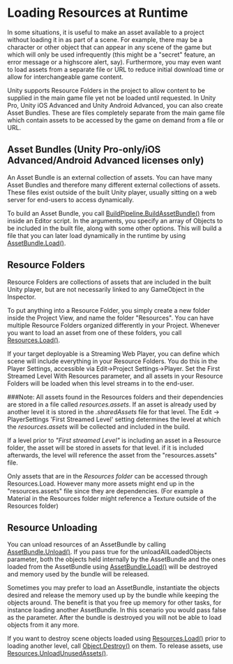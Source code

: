 Loading Resources at Runtime
============================


In some situations, it is useful to make an asset available to a project without loading it in as part of a scene. For example, there may be a character or other object that can appear in any scene of the game but which will only be used infrequently (this might be a "secret" feature, an error message or a highscore alert, say). Furthermore, you may even want to load assets from a separate file or URL to reduce initial download time or allow for interchangeable game content.

Unity supports <span class=keyword>Resource Folders</span> in the project to allow content to be supplied in the main game file yet not be loaded until requested. In Unity Pro, Unity iOS Advanced and Unity Android Advanced, you can also create <span class=keyword>Asset Bundles</span>. These are files completely separate from the main game file which contain assets to be accessed by the game on demand from a file or URL.

Asset Bundles (Unity Pro-only/iOS Advanced/Android Advanced licenses only)
--------------------------------------------------------------------------


An Asset Bundle is an external collection of assets.  You can have many Asset Bundles and therefore many different external collections of assets.  These files exist outside of the built Unity player, usually sitting on a web server for end-users to access dynamically. 

To build an Asset Bundle, you call [BuildPipeline.BuildAssetBundle()](scriptref:buildpipeline.buildassetbundle.html.html) from inside an Editor script.  In the arguments, you specify an array of <span class=keyword>Objects</span> to be included in the built file, along with some other options.  This will build a file that you can later load dynamically in the runtime by using [AssetBundle.Load()](scriptref:assetbundle.load.html.html).

Resource Folders
----------------


Resource Folders are collections of assets that are included in the built Unity player, but are not necessarily linked to any GameObject in the Inspector.

To put anything into a Resource Folder, you simply create a new folder inside the <span class=keyword>Project View</span>, and name the folder "Resources".  You can have multiple Resource Folders organized differently in your Project.  Whenever you want to load an asset from one of these folders, you call [Resources.Load()](scriptref:resources.load.html.html).


If your target deployable is a <span class=keyword>Streaming Web Player</span>, you can define which scene will include everything in your Resource Folders.  You do this in the <span class=keyword>Player Settings</span>, accessible via <span class=menu>Edit->Project Settings->Player</span>.  Set the <span class=component>First Streamed Level With Resources</span> parameter, and all assets in your Resource Folders will be loaded when this level streams in to the end-user.

###Note:
All assets found in the Resources folders and their dependencies are stored in a file called _resources.assets_. If an asset is already used by another level it is stored in the _.sharedAssets_ file for that level.
The <span class=menu>Edit -> PlayerSettings</span> 'First Streamed Level' setting determines the level at which the _resources.assets_ will be collected and included in the build.

If a level prior to _"First streamed Level"_ is including an asset in a Resource folder, the asset will be stored in assets for that level. if it is included afterwards, the level will reference the asset from the "resources.assets" file.

Only assets that are in the _Resources folder_ can be accessed through Resources.Load. However many more assets might end up in the "resources.assets" file since they are dependencies. (For example a Material in the Resources folder might reference a Texture outside of the Resources folder)


Resource Unloading
------------------


You can unload resources of an AssetBundle by calling [AssetBundle.Unload()](scriptref:assetbundle.unload.html.html). If you pass <span class=component>true</span> for the <span class=component>unloadAllLoadedObjects</span> parameter, both the objects held internally by the AssetBundle and the ones loaded from the AssetBundle using [AssetBundle.Load()](scriptref:assetbundle.load.html.html) will be destroyed and memory used by the bundle will be released.

Sometimes you may prefer to load an AssetBundle, instantiate the objects desired and release the memory used up by the bundle while keeping the objects around. The benefit is that you free up memory for other tasks, for instance loading another AssetBundle. In this scenario you would pass <span class=component>false</span> as the parameter. After the bundle is destroyed you will not be able to load objects from it any more.

If you want to destroy scene objects loaded using [Resources.Load()](scriptref:resources.load.html.html) prior to loading another level, call [Object.Destroy()](scriptref:object.destroy.html.html) on them. To release assets, use [Resources.UnloadUnusedAssets()](scriptref:resources.unloadunusedassets.html.html).

